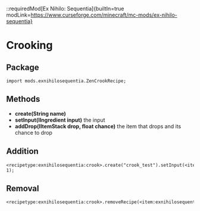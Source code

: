::requiredMod[Ex Nihilo: Sequentia]{builtIn=true modLink=https://www.curseforge.com/minecraft/mc-mods/ex-nihilo-sequentia}

# Crooking

## Package
`import mods.exnihilosequentia.ZenCrookRecipe;`

## Methods
- **create(String name)** 
- **setInput(IIngredient input)** the input
- **addDrop(IItemStack drop, float chance)** the item that drops and its chance to drop


## Addition

```zenscript
<recipetype:exnihilosequentia:crook>.create("crook_test").setInput(<item:minecraft:oak_leaves>).addDrop(<item:minecraft:nether_star>, 1);
```

## Removal

```zenscript
<recipetype:exnihilosequentia:crook>.removeRecipe(<item:exnihilosequentia:silkworm>);
```
